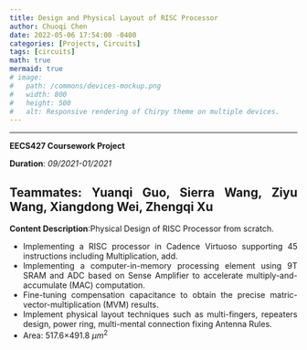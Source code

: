 ```yaml
---
title: Design and Physical Layout of RISC Processor 
author: Chuoqi Chen
date: 2022-05-06 17:54:00 -0400
categories: [Projects, Circuits]
tags: [circuits]
math: true
mermaid: true
# image:
#   path: /commons/devices-mockup.png
#   width: 800
#   height: 500
#   alt: Responsive rendering of Chirpy theme on multiple devices.
---
```

<style>body {text-align: justify}</style>


---
**EECS427 Coursework Project**         

**Duration**: *09/2021-01/2021*

**Teammates**: Yuanqi Guo, Sierra Wang, Ziyu Wang, Xiangdong Wei, Zhengqi Xu
---

**Content Description**:Physical Design of RISC Processor from scratch.
- Implementing a RISC processor in Cadence Virtuoso supporting 45 instructions including Multiplication, add.
- Implementing a computer-in-memory processing element using 9T SRAM and ADC based on Sense Amplifier to accelerate multiply-and-accumulate (MAC) computation. 
- Fine-tuning compensation capacitance to obtain the precise matric-vector-multiplication (MVM) results.
- Implement physical layout techniques such as multi-fingers, repeaters design, power ring, multi-mental connection fixing Antenna Rules.
- Area: 517.6×491.8 $\mu m^2$   
